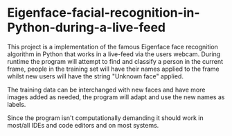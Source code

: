 # Eigenface-facial-recognition-in-Python-during-a-live-feed

This project is a implementation of the famous Eigenface face recognition algorithm in Python that works in a live-feed via the users webcam. 
During runtime the program will attempt to find and classify a person in the current frame, people in the training set will have their names applied to the frame whilst new 
users will have the string "Unknown face" applied.

The training data can be interchanged with new faces and have more images added as needed, the program will adapt and use the new names as labels.

Since the program isn't computationally demanding it should work in most/all IDEs and code editors and on most systems.
